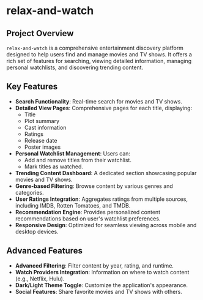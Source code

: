 # relax-and-watch

## Project Overview

`relax-and-watch` is a comprehensive entertainment discovery platform designed to help users find and manage movies and TV shows. It offers a rich set of features for searching, viewing detailed information, managing personal watchlists, and discovering trending content.

## Key Features

*   **Search Functionality**: Real-time search for movies and TV shows.
*   **Detailed View Pages**: Comprehensive pages for each title, displaying:
    *   Title
    *   Plot summary
    *   Cast information
    *   Ratings
    *   Release date
    *   Poster images
*   **Personal Watchlist Management**: Users can:
    *   Add and remove titles from their watchlist.
    *   Mark titles as watched.
*   **Trending Content Dashboard**: A dedicated section showcasing popular movies and TV shows.
*   **Genre-based Filtering**: Browse content by various genres and categories.
*   **User Ratings Integration**: Aggregates ratings from multiple sources, including IMDB, Rotten Tomatoes, and TMDB.
*   **Recommendation Engine**: Provides personalized content recommendations based on user's watchlist preferences.
*   **Responsive Design**: Optimized for seamless viewing across mobile and desktop devices.

## Advanced Features

*   **Advanced Filtering**: Filter content by year, rating, and runtime.
*   **Watch Providers Integration**: Information on where to watch content (e.g., Netflix, Hulu).
*   **Dark/Light Theme Toggle**: Customize the application's appearance.
*   **Social Features**: Share favorite movies and TV shows with others.